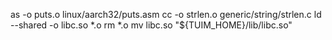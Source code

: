 
as -o puts.o linux/aarch32/puts.asm
cc -o strlen.o generic/string/strlen.c
ld --shared -o libc.so *.o
rm *.o
mv libc.so "${TUIM_HOME}/lib/libc.so"
